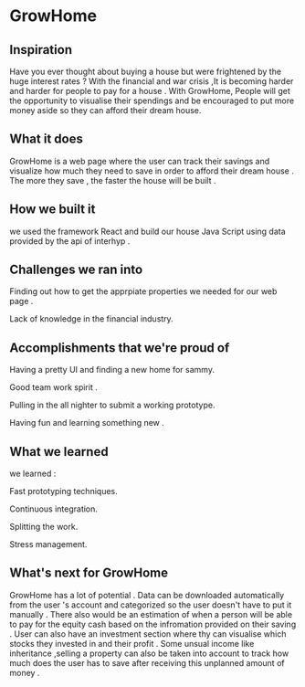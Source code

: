 # GrowHome
## Inspiration
Have you ever thought about buying a house but were frightened by the huge interest rates ? 
With the financial and war crisis ,It is becoming harder and harder for people to pay for a house . 
With GrowHome, People will get the opportunity to visualise their spendings and be encouraged to put more money aside so they can afford their dream house. 
## What it does
GrowHome is a web page where the user can track their savings and visualize how much they need to save in order to afford their dream house . 
The more they save , the faster the house will be built .
## How we built it
we used the framework React and build our house Java Script using data provided by the api of interhyp . 
## Challenges we ran into
Finding out how to get the apprpiate properties we needed for our web page . 

Lack of knowledge in the financial industry. 
## Accomplishments that we're proud of
 Having a pretty UI and finding a new home for sammy. 
 
 Good team work spirit .
 
 Pulling in the all nighter to submit a working prototype. 
 
 Having fun and learning something new .
## What we learned
we learned : 

Fast prototyping techniques.

Continuous integration. 

Splitting the work. 

Stress management. 
## What's next for GrowHome
GrowHome has a lot of potential . Data can be downloaded automatically from the user 's account and categorized so the user doesn't have to 
put it manually . There also would be an estimation of when a person will be able to pay for the equity cash based on the infromation provided on their saving . User can also have an investment section where thy can visualise which stocks they invested in and their profit . Some unsual income like inheritance ,selling a property can also be taken into account to track how much does the user has to save after receiving this unplanned amount of money .
